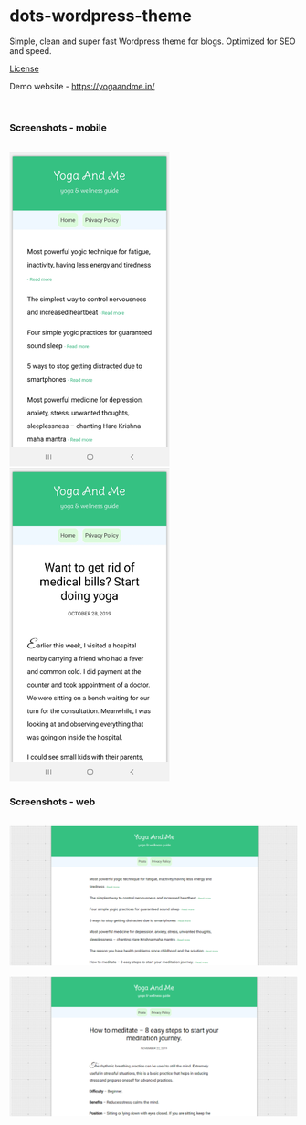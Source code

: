 # dots-wordpress-theme
Simple, clean and super fast Wordpress theme for blogs. Optimized for SEO and speed.

<a href= "https://raw.githubusercontent.com/yogaandme/dots-wordpress-theme/master/LICENSE">License</a>

Demo website - https://yogaandme.in/

<br>
<h3>Screenshots - mobile</h3>
<br>

<kbd>
<img src="https://raw.githubusercontent.com/yogaandme/dots-wordpress-theme/master/mob-screenshot1.png" alt="Screenshot1" width="280px"/>
</kbd>
&nbsp;&nbsp;&nbsp;&nbsp;&nbsp;&nbsp;
<kbd>
<img src="https://raw.githubusercontent.com/yogaandme/dots-wordpress-theme/master/mob-screenshot2.png" alt="Screenshot2" width="280px"/>
</kbd>

<br>
<h3>Screenshots - web</h3>
<br>

<kbd>
<img src="https://raw.githubusercontent.com/yogaandme/dots-wordpress-theme/master/screenshot3.PNG" alt="Screenshot2"/>
</kbd> <br><br>
<kbd>
<img src="https://raw.githubusercontent.com/yogaandme/dots-wordpress-theme/master/screenshot5.PNG" alt="Screenshot3"/>
</kbd>
